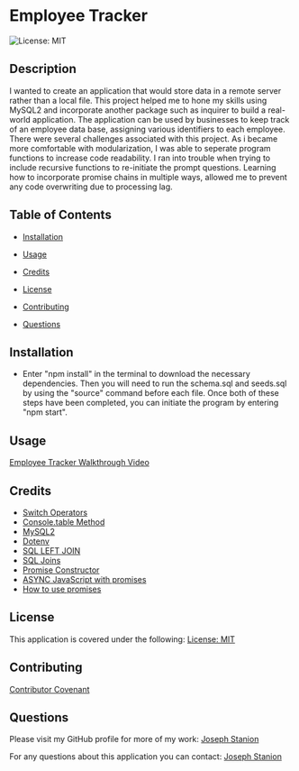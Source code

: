 # Employee Tracker

![License: MIT](https://img.shields.io/badge/license-MIT-brightgreen)

## Description

I wanted to create an application that would store data in a remote server rather than a local file. This project helped me to hone my skills using MySQL2 and incorporate another package such as inquirer to build a real-world application.  The application can be used by businesses to keep track of an employee data base, assigning various identifiers to each employee. There were several challenges associated with this project. As i became more comfortable with modularization, I was able to seperate program functions to increase code readability. I ran into trouble when trying to include recursive functions to re-initiate the prompt questions. Learning how to incorporate promise chains in multiple ways, allowed me to prevent any code overwriting due to processing lag.

## Table of Contents

- [Installation](#installation)

- [Usage](#usage)

- [Credits](#credits)

- [License](#license)

- [Contributing](#contributing)

- [Questions](#questions)

## Installation

- Enter "npm install" in the terminal to download the necessary dependencies. Then you will need to run the schema.sql and seeds.sql by using the "source" command before each file. Once both of these steps have been completed, you can initiate the program by entering "npm start".

## Usage

[Employee Tracker Walkthrough Video](https://drive.google.com/file/d/1s3YZWlzHD1ORfoltf0UAg6AVj_KtVq4B/view?usp=share_link)

## Credits

- [Switch Operators](https://www.scaler.com/topics/c/difference-between-if-else-and-switch/)
- [Console.table Method](https://developer.mozilla.org/en-US/docs/Web/API/console/table)
- [MySQL2](https://www.npmjs.com/package/mysql2#using-promise-wrapper)
- [Dotenv](https://www.npmjs.com/package/dotenv)
- [SQL LEFT JOIN](https://www.w3schools.com/sql/sql_join_left.asp)
- [SQL Joins](https://www.w3schools.com/sql/sql_join.asp)
- [Promise Constructor](https://developer.mozilla.org/en-US/docs/Web/JavaScript/Reference/Global_Objects/Promise/Promise)
- [ASYNC JavaScript with promises](https://frontend.turing.edu/lessons/module-3/promises.html?ads_cmpid=6451354298&ads_adid=76255849919&ads_matchtype=&ads_network=g&ads_creative=517671727591&utm_term=&ads_targetid=dsa-19959388920&utm_campaign=&utm_source=adwords&utm_medium=ppc&ttv=2&gclid=Cj0KCQjw6cKiBhD5ARIsAKXUdyay3ofGTQcGupw5ASAtG-aw3pYAH2pS0JGJAd27U2GMJMta5SEq2LkaApkYEALw_wcB)
- [How to use promises](https://developer.mozilla.org/en-US/docs/Learn/JavaScript/Asynchronous/Promises)

## License

This application is covered under the following: [License: MIT](https://mit-license.org/)

## Contributing

[Contributor Covenant](https://www.contributor-covenant.org/version/2/1/code_of_conduct/code_of_conduct.txt)

## Questions

Please visit my GitHub profile for more of my work:
[Joseph Stanion](https://github.com/Jstanion)

For any questions about this application you can contact:
[Joseph Stanion](mailto:Joseph.stanion@gmail.com)
